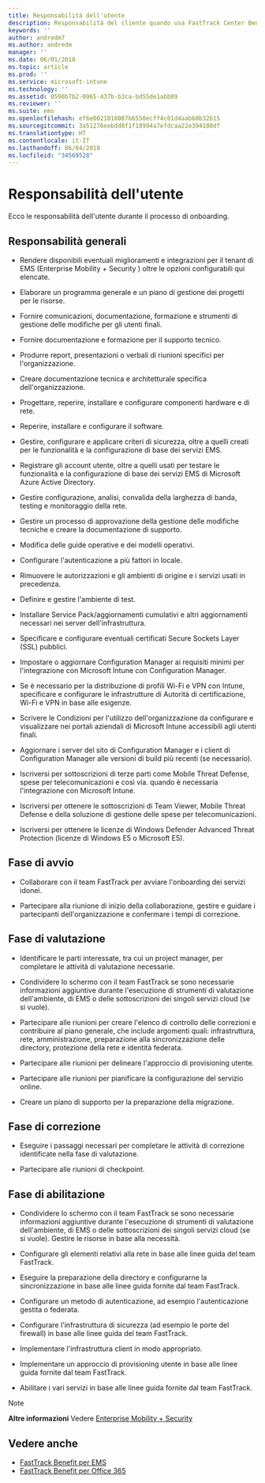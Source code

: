 ```yaml
---
title: Responsabilità dell'utente
description: Responsabilità del cliente quando usa FastTrack Center Benefit
keywords: ''
author: andredm7
ms.author: andredm
manager: ''
ms.date: 06/01/2018
ms.topic: article
ms.prod: ''
ms.service: microsoft-intune
ms.technology: ''
ms.assetid: 0590b7b2-0965-437b-b3ca-bd55de1abb09
ms.reviewer: ''
ms.suite: ems
ms.openlocfilehash: ef6e0021018087b6550ecff4c01d4aab68b32b15
ms.sourcegitcommit: 3a51276eebdd8f1f18994a7efdcaa22e394180df
ms.translationtype: HT
ms.contentlocale: it-IT
ms.lasthandoff: 06/04/2018
ms.locfileid: "34569528"
---
```

# <a name="your-responsibilities"></a>Responsabilità dell'utente

Ecco le responsabilità dell'utente durante il processo di onboarding.

## <a name="general-responsibilities"></a>Responsabilità generali

-   Rendere disponibili eventuali miglioramenti e integrazioni per il tenant di EMS (Enterprise Mobility + Security ) oltre le opzioni configurabili qui elencate.

-   Elaborare un programma generale e un piano di gestione dei progetti per le risorse.

-   Fornire comunicazioni, documentazione, formazione e strumenti di gestione delle modifiche per gli utenti finali.

-   Fornire documentazione e formazione per il supporto tecnico.

-   Produrre report, presentazioni o verbali di riunioni specifici per l'organizzazione.

-   Creare documentazione tecnica e architetturale specifica dell'organizzazione.

-   Progettare, reperire, installare e configurare componenti hardware e di rete.

-   Reperire, installare e configurare il software.

-   Gestire, configurare e applicare criteri di sicurezza, oltre a quelli creati per le funzionalità e la configurazione di base dei servizi EMS.

-   Registrare gli account utente, oltre a quelli usati per testare le funzionalità e la configurazione di base dei servizi EMS di Microsoft Azure Active Directory.

-   Gestire configurazione, analisi, convalida della larghezza di banda, testing e monitoraggio della rete.

-   Gestire un processo di approvazione della gestione delle modifiche tecniche e creare la documentazione di supporto.

-   Modifica delle guide operative e dei modelli operativi.

-   Configurare l'autenticazione a più fattori in locale.

-   Rimuovere le autorizzazioni e gli ambienti di origine e i servizi usati in precedenza.

-   Definire e gestire l'ambiente di test.

-   Installare Service Pack/aggiornamenti cumulativi e altri aggiornamenti necessari nei server dell'infrastruttura.

-   Specificare e configurare eventuali certificati Secure Sockets Layer (SSL) pubblici.

-   Impostare o aggiornare Configuration Manager ai requisiti minimi per l'integrazione con Microsoft Intune con Configuration Manager.

-   Se è necessario per la distribuzione di profili Wi-Fi e VPN con Intune, specificare e configurare le infrastrutture di Autorità di certificazione, Wi-Fi e VPN in base alle esigenze.

-   Scrivere le Condizioni per l'utilizzo dell'organizzazione da configurare e visualizzare nei portali aziendali di Microsoft Intune accessibili agli utenti finali.

-   Aggiornare i server del sito di Configuration Manager e i client di Configuration Manager alle versioni di build più recenti (se necessario).

-   Iscriversi per sottoscrizioni di terze parti come Mobile Threat Defense, spese per telecomunicazioni e così via. quando è necessaria l'integrazione con Microsoft Intune.

-   Iscriversi per ottenere le sottoscrizioni di Team Viewer, Mobile Threat Defense e della soluzione di gestione delle spese per telecomunicazioni.

-   Iscriversi per ottenere le licenze di Windows Defender Advanced Threat Protection (licenze di Windows E5 o Microsoft E5).

## <a name="initiate-phase"></a>Fase di avvio

-   Collaborare con il team FastTrack per avviare l'onboarding dei servizi idonei.

-   Partecipare alla riunione di inizio della collaborazione, gestire e guidare i partecipanti dell'organizzazione e confermare i tempi di correzione.

## <a name="assess-phase"></a>Fase di valutazione

-   Identificare le parti interessate, tra cui un project manager, per completare le attività di valutazione necessarie.

-   Condividere lo schermo con il team FastTrack se sono necessarie informazioni aggiuntive durante l'esecuzione di strumenti di valutazione dell'ambiente, di EMS o delle sottoscrizioni dei singoli servizi cloud (se si vuole).

-   Partecipare alle riunioni per creare l'elenco di controllo delle correzioni e contribuire al piano generale, che include argomenti quali: infrastruttura, rete, amministrazione, preparazione alla sincronizzazione delle directory, protezione della rete e identità federata.

-   Partecipare alle riunioni per delineare l'approccio di provisioning utente.

-   Partecipare alle riunioni per pianificare la configurazione del servizio online.

-   Creare un piano di supporto per la preparazione della migrazione.

## <a name="remediate-phase"></a>Fase di correzione

-   Eseguire i passaggi necessari per completare le attività di correzione identificate nella fase di valutazione.

-   Partecipare alle riunioni di checkpoint.

## <a name="enable-phase"></a>Fase di abilitazione

-   Condividere lo schermo con il team FastTrack se sono necessarie informazioni aggiuntive durante l'esecuzione di strumenti di valutazione dell'ambiente, di EMS o delle sottoscrizioni dei singoli servizi cloud (se si vuole). Gestire le risorse in base alla necessità.

-   Configurare gli elementi relativi alla rete in base alle linee guida del team FastTrack.

-   Eseguire la preparazione della directory e configurarne la sincronizzazione in base alle linee guida fornite dal team FastTrack.

-   Configurare un metodo di autenticazione, ad esempio l'autenticazione gestita o federata. 

-   Configurare l'infrastruttura di sicurezza (ad esempio le porte del firewall) in base alle linee guida del team FastTrack.

-   Implementare l'infrastruttura client in modo appropriato.

-   Implementare un approccio di provisioning utente in base alle linee guida fornite dal team FastTrack.

-   Abilitare i vari servizi in base alle linee guida fornite dal team FastTrack.

> [!NOTE]
> **Altre informazioni** Vedere [Enterprise Mobility + Security](https://www.microsoft.com/en-us/cloud-platform/enterprise-mobility)

## <a name="see-also"></a>Vedere anche

- [FastTrack Benefit per EMS](fasttrack-center-benefit-for-enterprise-mobility-suite-ems.md)
- [FastTrack Benefit per Office 365](https://technet.microsoft.com/library/office-365-onboarding-benefit.aspx)

